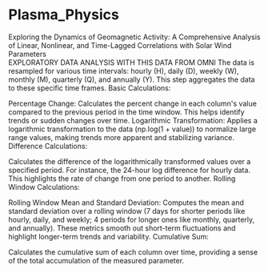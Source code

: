 # Plasma_Physics
Exploring the Dynamics of Geomagnetic Activity: A Comprehensive Analysis of Linear, Nonlinear, and Time-Lagged Correlations with Solar Wind Parameters                                                       
EXPLORATORY DATA ANALYSIS WITH THIS DATA FROM OMNI
The data is resampled for various time intervals: hourly (H), daily (D), weekly (W), monthly (M), quarterly (Q), and annually (Y). This step aggregates the data to these specific time frames.
Basic Calculations:

Percentage Change: Calculates the percent change in each column's value compared to the previous period in the time window. This helps identify trends or sudden changes over time.
Logarithmic Transformation: Applies a logarithmic transformation to the data (np.log(1 + value)) to normalize large range values, making trends more apparent and stabilizing variance.
Difference Calculations:

Calculates the difference of the logarithmically transformed values over a specified period. For instance, the 24-hour log difference for hourly data. This highlights the rate of change from one period to another.
Rolling Window Calculations:

Rolling Window Mean and Standard Deviation: Computes the mean and standard deviation over a rolling window (7 days for shorter periods like hourly, daily, and weekly; 4 periods for longer ones like monthly, quarterly, and annually). These metrics smooth out short-term fluctuations and highlight longer-term trends and variability.
Cumulative Sum:

Calculates the cumulative sum of each column over time, providing a sense of the total accumulation of the measured parameter.
